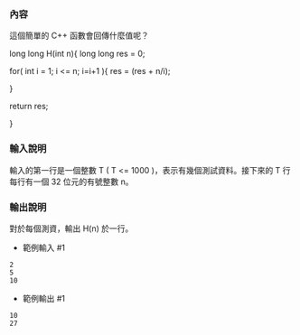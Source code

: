 ### 內容
這個簡單的 C++ 函數會回傳什麼值呢？ 

long long H(int n){
long long res = 0;

for( int i = 1; i <= n; i=i+1 ){
res = (res + n/i);

}

return res;

}


### 輸入說明
輸入的第一行是一個整數 T ( T <= 1000 )，表示有幾個測試資料。接下來的 T 行每行有一個 32 位元的有號整數 n。

### 輸出說明
對於每個測資，輸出 H(n) 於一行。

- 範例輸入 #1
```
2
5
10
```

- 範例輸出 #1
```
10
27
```